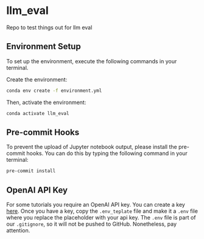 # llm_eval

Repo to test things out for llm eval

## Environment Setup

To set up the environment, execute the following commands in your terminal.

Create the environment:

```bash
conda env create -f environment.yml
```

Then, activate the environment:

```bash
conda activate llm_eval
```

## Pre-commit Hooks

To prevent the upload of Jupyter notebook output, please install the pre-commit hooks. You can do
this by typing the following command in your terminal:

```bash
pre-commit install
```

## OpenAI API Key

For some tutorials you require an OpenAI API key. You can create a key [here](https://platform.openai.com/api-keys).
Once you have a key, copy the `.env_teplate` file and make it a `.env` file where you replace the placeholder with your
api key. The `.env` file is part of our `.gitignore`, so it will not be pushed to GitHub. Nonetheless, pay attention.
